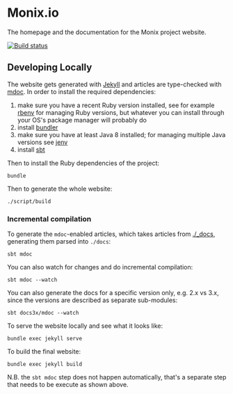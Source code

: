 # Monix.io

The homepage and the documentation for the Monix project website.

[![Build status](https://github.com/monix/monix.io/workflows/build/badge.svg)](https://github.com/monix/monix.io/actions?query=workflow%3Abuild)

## Developing Locally

The website gets generated with [Jekyll](https://jekyllrb.com/) and articles are type-checked with [mdoc](https://github.com/scalameta/mdoc). In order to install the required dependencies:

1. make sure you have a recent Ruby version installed, see for example [rbenv](https://github.com/rbenv/rbenv) for managing Ruby versions, but whatever you can install through your OS's package manager will probably do
2. install [bundler](https://bundler.io/)
3. make sure you have at least Java 8 installed; for managing multiple Java versions see [jenv](http://www.jenv.be/)
4. install [sbt](https://www.scala-sbt.org/)

Then to install the Ruby dependencies of the project:

```
bundle
```

Then to generate the whole website:

```
./script/build
```

### Incremental compilation

To generate the `mdoc`-enabled articles, which takes articles from [./_docs](./_docs), generating them parsed into `./docs`:

```
sbt mdoc
```

You can also watch for changes and do incremental compilation:

```
sbt mdoc --watch
```

You can also generate the docs for a specific version only, e.g. 2.x vs 3.x, since the versions are described as separate sub-modules:

```
sbt docs3x/mdoc --watch
```

To serve the website locally and see what it looks like:

```
bundle exec jekyll serve
```

To build the final website:

```
bundle exec jekyll build
```

N.B. the `sbt mdoc` step does not happen automatically, that's a separate step that needs to be execute as shown above.
